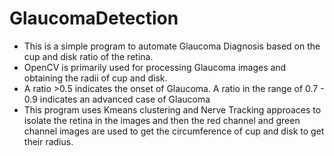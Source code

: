 # GlaucomaDetection
* This is a simple program to automate Glaucoma Diagnosis based on the cup and disk ratio of the retina. 
* OpenCV is primarily used for processing Glaucoma images and obtaining the radii of cup and disk. 
* A ratio >0.5 indicates the onset of Glaucoma. A ratio in the range of 0.7 - 0.9 indicates an advanced case of Glaucoma
* This program uses Kmeans clustering and Nerve Tracking approaces to isolate the retina in the images and then the red channel and green channel images are used to get the circumference of cup and disk to get their radius. 

